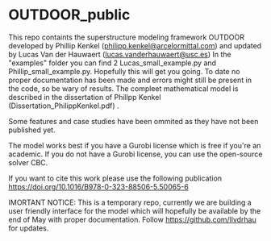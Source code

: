 # OUTDOOR_public
This repo containts the superstructure modeling framework OUTDOOR developed by Phillip Kenkel (philipp.kenkel@arcelormittal.com) and updated by Lucas Van der Hauwaert (lucas.vanderhauwaert@usc.es)
In the "examples" folder you can find 2 Lucas_small_example.py and Phillip_small_example.py.
Hopefully this will get you going. To date no proper documentation has been made and errors might still be present in the code, so be wary of results.
The compleet mathematical model is described in the dissertation of Phillpp Kenkel (Dissertation_PhilippKenkel.pdf) .

Some features and case studies have been ommited as they have not been published yet.

The model works best if you have a Gurobi license which is free if you're an academic. If you do not have a Gurobi license, you can use the open-source solver CBC.

If you want to cite this work please use the following publication https://doi.org/10.1016/B978-0-323-88506-5.50065-6


IMORTANT NOTICE: This is a temporary repo, currently we are building a user friendly interface for the model which will
hopefully be available by the end of May with proper documentation. Follow https://github.com/llvdrhau for updates.


